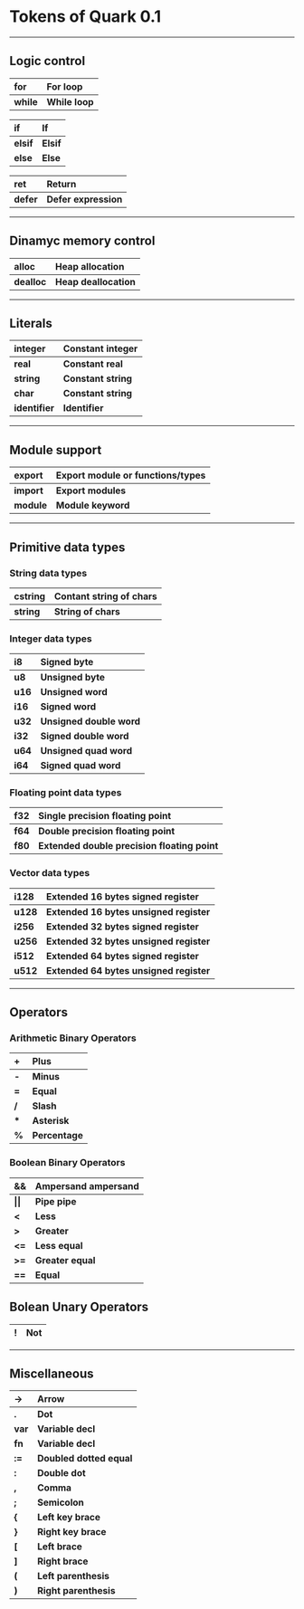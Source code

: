 # **Tokens of Quark 0.1**

-----

## **Logic control**

| **for**   |  **For loop**  |
| :-        | :-             |
| **while** | **While loop** |

| **if**      | **If**     |
| :-          | :-         |
| **elsif**   | **Elsif**  |
| **else**    | **Else**   |

| **ret**     | **Return**           |
| :-          | :-                   |
| **defer**   | **Defer expression** |

-----

## **Dinamyc memory control**

| **alloc**   | **Heap allocation**   |
| :-          | :-                    |
| **dealloc** | **Heap deallocation** |

-----

## **Literals**

| **integer**      | **Constant integer**         |
| :-               | :-                  |
| **real**         | **Constant real**            |
| **string** | **Constant string** |
| **char** | **Constant string** |
| **identifier**   | **Identifier**      |

-----

## **Module support**

| **export** | **Export module or functions/types** |
| :-         | :-                                   |
| **import** | **Export modules**                   |
| **module** | **Module keyword**                   |

-----

## **Primitive data types**

### **String data types**

| **cstring** | **Contant string of chars** |
| :-          | :-                          |
| **string**  | **String of chars**         |

### **Integer data types**

| **i8**  | **Signed byte**           |
| :-      | :-                        |
| **u8**  | **Unsigned byte**         |
| **u16** | **Unsigned word**         |
| **i16** | **Signed word**           |
| **u32** | **Unsigned double word**  |
| **i32** | **Signed double word**    |
| **u64** | **Unsigned quad word**    |
| **i64** | **Signed quad word**      |

### **Floating point data types**

| **f32** | **Single precision floating point**           |
| :-      | :-                                            |
| **f64** | **Double precision floating point**           |
| **f80** | **Extended double precision floating point**  |

### **Vector data types**

| **i128** | **Extended 16 bytes signed register**   |
| :-       | :-                                      |
| **u128** | **Extended 16 bytes unsigned register** |
| **i256** | **Extended 32 bytes signed register**   |
| **u256** | **Extended 32 bytes unsigned register** |
| **i512** | **Extended 64 bytes signed register**   |
| **u512** | **Extended 64 bytes unsigned register** |

-----

## **Operators**

### **Arithmetic Binary Operators**

| **+**  | **Plus**            |
| :-     | :-                  |
| **-**  | **Minus**           |
| **=**       | **Equal**                |
| **/**  | **Slash**           |
| **\*** | **Asterisk**        |
| **%**  | **Percentage**      |

### **Boolean Binary Operators**

| **&&**   | **Ampersand ampersand** |
| :-       | :-                      |
| **\|\|** | **Pipe pipe**           |
| **<**    | **Less**                |
| **>**    | **Greater**             |
| **<=**   | **Less equal**          |
| **>=**   | **Greater equal**       |
| **==**   | **Equal**               |

## **Bolean Unary Operators**

| **!** | **Not** |
| :-    | :-      |

-----

## **Miscellaneous**

| **->**      | **Arrow**                |
| :-          | :-                       |
| **.**       | **Dot**                  |
| **var**     | **Variable decl**        |
| **fn**     | **Variable decl**        |
| **:=**      | **Doubled dotted equal** |
| **:**       | **Double dot**           |
| **,**       | **Comma**                |
| **;**       | **Semicolon**            |
| **{**       | **Left key brace**       |
| **}**       | **Right key brace**      |
| **[**       | **Left brace**           |
| **]**       | **Right brace**          |
| **(**       | **Left parenthesis**     |
| **)**       | **Right parenthesis**    |

